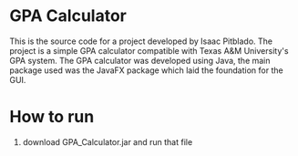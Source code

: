 # GPA Calculator
This is the source code for a project developed by Isaac Pitblado. The project is a simple GPA calculator compatible with Texas A&M University's GPA system. The GPA calculator was developed using Java, the main package used was the JavaFX package which laid the foundation for the GUI. 
# How to run
1. download GPA_Calculator.jar and run that file 
